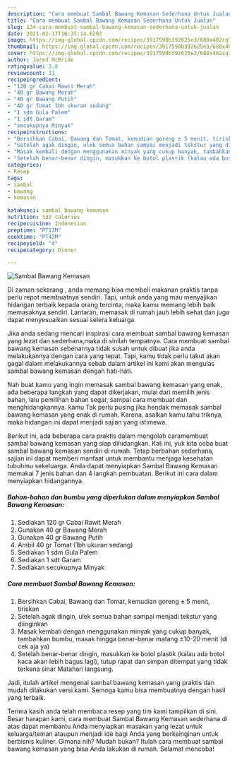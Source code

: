 ```yaml
---
description: "Cara membuat Sambal Bawang Kemasan Sederhana Untuk Jualan"
title: "Cara membuat Sambal Bawang Kemasan Sederhana Untuk Jualan"
slug: 134-cara-membuat-sambal-bawang-kemasan-sederhana-untuk-jualan
date: 2021-02-17T16:35:14.620Z
image: https://img-global.cpcdn.com/recipes/3917590b392625e3/680x482cq70/sambal-bawang-kemasan-foto-resep-utama.jpg
thumbnail: https://img-global.cpcdn.com/recipes/3917590b392625e3/680x482cq70/sambal-bawang-kemasan-foto-resep-utama.jpg
cover: https://img-global.cpcdn.com/recipes/3917590b392625e3/680x482cq70/sambal-bawang-kemasan-foto-resep-utama.jpg
author: Jared McBride
ratingvalue: 3.8
reviewcount: 11
recipeingredient:
- "120 gr Cabai Rawit Merah"
- "40 gr Bawang Merah"
- "40 gr Bawang Putih"
- "40 gr Tomat 1bh ukuran sedang"
- "1 sdm Gula Palem"
- "1 sdt Garam"
- "secukupnya Minyak"
recipeinstructions:
- "Bersihkan Cabai, Bawang dan Tomat, kemudian goreng ± 5 menit, tiriskan"
- "Setelah agak dingin, ulek semua bahan sampai menjadi tekstur yang diinginkan"
- "Masak kembali dengan menggunakan minyak yang cukup banyak, tambahkan bumbu, masak hingga benar-benar matang ±10-20 menit (di cek aja ya)"
- "Setelah benar-benar dingin, masukkan ke botol plastik (kalau ada botol kaca akan lebih bagus lagi), tutup rapat dan simpan ditempat yang tidak terkena sinar Matahari langsung."
categories:
- Resep
tags:
- sambal
- bawang
- kemasan

katakunci: sambal bawang kemasan 
nutrition: 132 calories
recipecuisine: Indonesian
preptime: "PT13M"
cooktime: "PT43M"
recipeyield: "4"
recipecategory: Dinner

---
```



![Sambal Bawang Kemasan](https://img-global.cpcdn.com/recipes/3917590b392625e3/680x482cq70/sambal-bawang-kemasan-foto-resep-utama.jpg)

Di zaman  sekarang , anda memang bisa membeli makanan praktis tanpa perlu repot membuatnya sendiri. Tapi, untuk anda yang mau menyajikan hidangan terbaik kepada orang tercinta, maka kamu memang lebih baik memasaknya sendiri. Lantaran, memasak di rumah jauh lebih sehat dan juga dapat menyesuaikan sesuai selera keluarga.

Jika anda sedang mencari inspirasi cara membuat sambal bawang kemasan yang lezat dan sederhana,maka di sinilah tempatnya. Cara membuat sambal bawang kemasan  sebenarnya tidak susah untuk dibuat jika anda melakukannya dengan cara yang tepat. Tapi, kamu tidak perlu takut akan gagal dalam melakukannya 
sebab dalam artikel ini kami akan mengulas sambal bawang kemasan dengan hati-hati.  



Nah buat kamu yang ingin memasak sambal bawang kemasan yang enak, ada beberapa langkah yang dapat dikerjakan, mulai dari memilih jenis bahan, lalu pemilihan bahan segar, sampai cara membuat dan menghidangkannya. kamu Tak perlu pusing jika hendak memasak sambal bawang kemasan yang enak di rumah. Karena, asalkan kamu  tahu triknya, maka hidangan ini dapat menjadi sajian yang istimewa.

Berikut ini, ada beberapa cara praktis  dalam mengolah caramembuat sambal bawang kemasan yang siap dihidangkan. Kali ini, yuk kita coba buat sambal bawang kemasan sendiri di rumah. Tetap berbahan sederhana, sajian ini dapat memberi manfaat untuk membantu menjaga kesehatan tubuhmu sekeluarga. Anda dapat menyiapkan Sambal Bawang Kemasan memakai 7 jenis bahan dan 4 langkah pembuatan. Berikut ini cara dalam menyiapkan hidangannya.

<!--inarticleads1-->

##### Bahan-bahan dan bumbu yang diperlukan dalam menyiapkan Sambal Bawang Kemasan:

1. Sediakan 120 gr Cabai Rawit Merah
1. Gunakan 40 gr Bawang Merah
1. Gunakan 40 gr Bawang Putih
1. Ambil 40 gr Tomat (1bh ukuran sedang)
1. Sediakan 1 sdm Gula Palem
1. Sediakan 1 sdt Garam
1. Sediakan secukupnya Minyak




<!--inarticleads2-->

##### Cara membuat Sambal Bawang Kemasan:

1. Bersihkan Cabai, Bawang dan Tomat, kemudian goreng ± 5 menit, tiriskan
1. Setelah agak dingin, ulek semua bahan sampai menjadi tekstur yang diinginkan
1. Masak kembali dengan menggunakan minyak yang cukup banyak, tambahkan bumbu, masak hingga benar-benar matang ±10-20 menit (di cek aja ya)
1. Setelah benar-benar dingin, masukkan ke botol plastik (kalau ada botol kaca akan lebih bagus lagi), tutup rapat dan simpan ditempat yang tidak terkena sinar Matahari langsung.




Jadi, itulah artikel mengenai  sambal bawang kemasan  yang praktis dan mudah dilakukan versi kami. Semoga kamu bisa membuatnya dengan hasil yang terbaik. 

Terima kasih anda telah membaca resep yang tim kami tampilkan di sini. Besar harapan kami, cara membuat  Sambal Bawang Kemasan sederhana di atas dapat membantu Anda menyiapkan masakan yang lezat untuk keluarga/teman ataupun menjadi ide bagi Anda yang berkeinginan untuk berbisnis kuliner. Gimana nih? Mudah bukan? Itulah cara membuat sambal bawang kemasan yang bisa Anda lakukan di rumah. Selamat mencoba!

